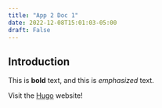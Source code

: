 ```yaml
---
title: "App 2 Doc 1"
date: 2022-12-08T15:01:03-05:00
draft: False
---
```


## Introduction

This is **bold** text, and this is *emphasized* text.

Visit the [Hugo](https://gohugo.io) website!
